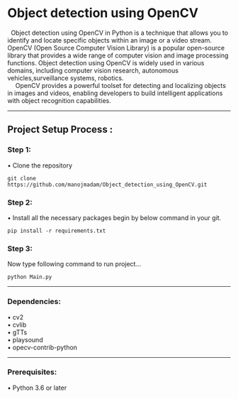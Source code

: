 # Object detection using OpenCV

   
 &nbsp; Object detection using OpenCV in Python is a technique that allows you to identify and locate specific objects within an image or a video stream. OpenCV (Open Source Computer Vision Library) is a popular open-source library that provides a wide range of computer vision and image processing functions. Object detection using OpenCV is widely used in various domains, including computer vision research, autonomous vehicles,surveillance systems, robotics.<br>
 &emsp; OpenCV provides a powerful toolset for detecting and localizing objects in images and videos, enabling developers to build intelligent applications with object recognition capabilities.
***


<h2>Project Setup Process :</h2>

<h3>Step 1:</h3> 

• Clone the repository 

```git clone https://github.com/manojmadam/Object_detection_using_OpenCV.git```

<h3>Step 2:</h3> 

• Install all the necessary packages begin by below command in your git.

```pip install -r requirements.txt```

<h3>Step 3:</h3> 

Now type following command to run project...<br>

```python Main.py```<br>

***
 
<h3>Dependencies:</h3> 
• cv2 <br>
• cvlib <br>
• gTTs <br>
• playsound <br>
• opecv-contrib-python <br>

***
<h3>Prerequisites:</h3>
• Python 3.6 or later <br>


